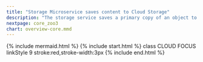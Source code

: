 ```yaml
---
title: "Storage Microservice saves content to Cloud Storage"
description: "The storage service saves a primary copy of an object to cloud storage"
nextpage: core_zoo3
chart: overview-core.mmd
---
```

{% include mermaid.html %}
{% include start.html %}
  class CLOUD FOCUS
  linkStyle 9 stroke:red,stroke-width:3px
{% include end.html %}
